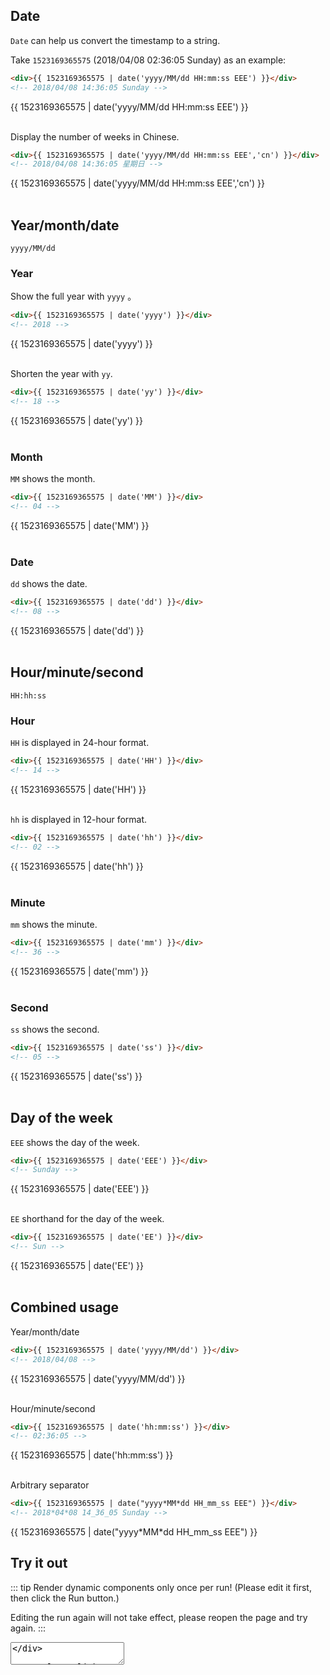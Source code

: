 <script>
    import Vue from 'vue'
    import EasyFilter from 'easy-filter'
    import '@style/style.scss'
    Vue.use(EasyFilter)
    const bus = new Vue()
    Vue.component('runtime-comp',(resolve)=>bus.$on('run',resolve))
    export default {
        data(){
            return {
                code:`{
        template: "<div>{{ 1523169365575 | date('yyyy/MM/dd HH:mm:ss EEE') }}</div>",
    }`
            }
        },
        methods:{
            run(){
                bus.$emit('run', eval(`(function(){ return ${this.code} })()`))
            },
            reload(){
                window.location.reload()
            }
        }
    }
</script>
## Date

`Date` can help us convert the timestamp to a string.

Take `1523169365575` (2018/04/08 02:36:05 Sunday) as an example:


```html
<div>{{ 1523169365575 | date('yyyy/MM/dd HH:mm:ss EEE') }}</div>
<!-- 2018/04/08 14:36:05 Sunday -->
```

<div>{{ 1523169365575 | date('yyyy/MM/dd HH:mm:ss EEE') }}</div>

<br/>

Display the number of weeks in Chinese.

```html
<div>{{ 1523169365575 | date('yyyy/MM/dd HH:mm:ss EEE','cn') }}</div>
<!-- 2018/04/08 14:36:05 星期日 -->
```

<div>{{ 1523169365575 | date('yyyy/MM/dd HH:mm:ss EEE','cn') }}</div>

<br/>

## Year/month/date

`yyyy/MM/dd`

### Year

Show the full year with `yyyy` 。

```html
<div>{{ 1523169365575 | date('yyyy') }}</div>
<!-- 2018 -->
```

<div>{{ 1523169365575 | date('yyyy') }}</div>

<br/>

Shorten the year with `yy`.

```html
<div>{{ 1523169365575 | date('yy') }}</div>
<!-- 18 -->
```

<div>{{ 1523169365575 | date('yy') }}</div>

<br/>


### Month

`MM` shows the month.

```html
<div>{{ 1523169365575 | date('MM') }}</div>
<!-- 04 -->
```

<div>{{ 1523169365575 | date('MM') }}</div>

<br/>

### Date

`dd` shows the date.

```html
<div>{{ 1523169365575 | date('dd') }}</div>
<!-- 08 -->
```

<div>{{ 1523169365575 | date('dd') }}</div>

<br/>

## Hour/minute/second

`HH:hh:ss`

### Hour

`HH` is displayed in 24-hour format.

```html
<div>{{ 1523169365575 | date('HH') }}</div>
<!-- 14 -->
```

<div>{{ 1523169365575 | date('HH') }}</div>

<br/>

`hh` is displayed in 12-hour format.

```html
<div>{{ 1523169365575 | date('hh') }}</div>
<!-- 02 -->
```

<div>{{ 1523169365575 | date('hh') }}</div>

<br/>

### Minute

`mm` shows the minute.

```html
<div>{{ 1523169365575 | date('mm') }}</div>
<!-- 36 -->
```

<div>{{ 1523169365575 | date('mm') }}</div>

<br/>

### Second

`ss` shows the second.

```html
<div>{{ 1523169365575 | date('ss') }}</div>
<!-- 05 -->
```

<div>{{ 1523169365575 | date('ss') }}</div>

<br/>

## Day of the week

`EEE` shows the day of the week.

```html
<div>{{ 1523169365575 | date('EEE') }}</div>
<!-- Sunday -->
```

<div>{{ 1523169365575 | date('EEE') }}</div>

<br/>

`EE` shorthand for the day of the week.

```html
<div>{{ 1523169365575 | date('EE') }}</div>
<!-- Sun -->
```

<div>{{ 1523169365575 | date('EE') }}</div>

<br/>

## Combined usage

Year/month/date

```html
<div>{{ 1523169365575 | date('yyyy/MM/dd') }}</div>
<!-- 2018/04/08 -->
```

<div>{{ 1523169365575 | date('yyyy/MM/dd') }}</div>

<br/>

Hour/minute/second

```html
<div>{{ 1523169365575 | date('hh:mm:ss') }}</div>
<!-- 02:36:05 -->
```

<div>{{ 1523169365575 | date('hh:mm:ss') }}</div>

<br/>

Arbitrary separator

```html
<div>{{ 1523169365575 | date("yyyy*MM*dd HH_mm_ss EEE") }}</div>
<!-- 2018*04*08 14_36_05 Sunday -->
```
<div>{{ 1523169365575 | date("yyyy*MM*dd HH_mm_ss EEE") }}</div>

## Try it out

::: tip
Render dynamic components only once per run! (Please edit it first, then click the Run button.)

Editing the run again will not take effect, please reopen the page and try again.
:::

<div>
   <textarea v-model="code"/>
</div>

<a class="link" v-on:click="run">Run</a>

<div>
    <runtime-comp/>
</div>


